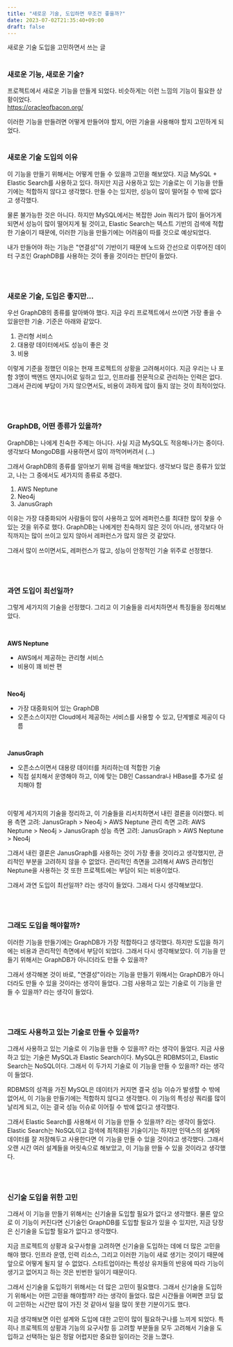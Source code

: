 ```yaml
---
title: "새로운 기술, 도입하면 무조건 좋을까?"
date: 2023-07-02T21:35:40+09:00
draft: false
---
```


새로운 기술 도입을 고민하면서 쓰는 글
<!--more--> 

#
### 새로운 기능, 새로운 기술?
프로젝트에서 새로운 기능을 만들게 되었다. 비슷하게는 이런 느낌의 기능이 필요한 상황이었다. <br>
https://oracleofbacon.org/

이러한 기능을 만들려면 어떻게 만들어야 할지, 어떤 기술을 사용해야 할지 고민하게 되었다.

#
### 새로운 기술 도입의 이유
이 기능을 만들기 위해서는 어떻게 만들 수 있을까 고민을 해보았다. 지금 MySQL + Elastic Search를 사용하고 있다.
하지만 지금 사용하고 있는 기술로는 이 기능을 만들기에는 적합하지 않다고 생각했다.
만들 수는 있지만, 성능이 많이 떨어질 수 밖에 없다고 생각했다.

물론 불가능한 것은 아니다. 하지만 MySQL에서는 복잡한 Join 쿼리가 많이 들어가게 되면서 성능이 많이 떨어지게 될 것이고,
Elastic Search는 텍스트 기반의 검색에 적합한 기술이기 때문에, 이러한 기능을 만들기에는 어려움이 따를 것으로 예상되었다.

내가 만들어야 하는 기능은 "연결성"이 기반이기 때문에 노드와 간선으로 이루어진 데이터 구조인 GraphDB를 사용하는 것이 좋을 것이라는 판단이 들었다.

<br>

#
### 새로운 기술, 도입은 좋지만...
우선 GraphDB의 종류를 알아봐야 했다. 지금 우리 프로젝트에서 쓰이면 가장 좋을 수 있을만한 기술.
기준은 아래와 같았다.

1. 관리형 서비스
2. 대용량 데이터에서도 성능이 좋은 것
3. 비용

이렇게 기준을 정했던 이유는 현재 프로젝트의 상황을 고려해서이다. 
지금 우리는 나 포함 3명이 백엔드 엔지니어로 일하고 있고, 인프라를 전문적으로 관리하는 인력은 없다.
그래서 관리에 부담이 가지 않으면서도, 비용이 과하게 많이 들지 않는 것이 최적이었다.

<br>

#
### GraphDB, 어떤 종류가 있을까?
GraphDB는 나에게 친숙한 주제는 아니다. 사실 지금 MySQL도 적응해나가는 중이다.
생각보다 MongoDB를 사용하면서 많이 까먹어버려서 (...)

그래서 GraphDB의 종류를 알아보기 위해 검색을 해보았다.
생각보다 많은 종류가 있었고, 나는 그 중에서도 세가지의 종류로 추렸다.

1. AWS Neptune
2. Neo4j
3. JanusGraph

이유는 가장 대중화되어 사람들이 많이 사용하고 있어 레퍼런스를 최대한 많이 찾을 수 있는 것을 위주로 했다.
GraphDB는 나에게만 친숙하지 않은 것이 아니라, 생각보다 아직까지는 많이 쓰이고 있지 않아서 레퍼런스가 많지 않은 것 같았다.

그래서 많이 쓰이면서도, 레퍼런스가 많고, 성능이 안정적인 기술 위주로 선정했다.

<br>

#
### 과연 도입이 최선일까?
그렇게 세가지의 기술을 선정했다. 그리고 이 기술들을 리서치하면서 특징들을 정리해보았다.

<br>

**AWS Neptune**
- AWS에서 제공하는 관리형 서비스
- 비용이 꽤 비싼 편

<br>

**Neo4j**
- 가장 대중화되어 있는 GraphDB
- 오픈소스이지만 Cloud에서 제공하는 서비스를 사용할 수 있고, 단계별로 제공이 다름

<br>

**JanusGraph**
- 오픈소스이면서 대용량 데이터를 처리하는데 적합한 기술
- 직접 설치해서 운영해야 하고, 이에 맞는 DB인 Cassandra나 HBase를 추가로 설치해야 함

<br>

이렇게 세가지의 기술을 정리하고, 이 기술들을 리서치하면서 내린 결론을 이러했다.
비용 측면 고려: JanusGraph > Neo4j > AWS Neptune
관리 측면 고려: AWS Neptune > Neo4j > JanusGraph
성능 측면 고려: JanusGraph > AWS Neptune > Neo4j

그래서 내린 결론은 JanusGraph를 사용하는 것이 가장 좋을 것이라고 생각했지만, 관리적인 부분을 고려하지 않을 수 없었다.
관리적인 측면을 고려해서 AWS 관리형인 Neptune을 사용하는 것 또한 프로젝트에는 부담이 되는 비용이었다.

그래서 과연 도입이 최선일까? 라는 생각이 들었다. 그래서 다시 생각해보았다.

<br>

#
### 그래도 도입을 해야할까?
이러한 기능을 만들기에는 GraphDB가 가장 적합하다고 생각했다. 하지만 도입을 하기에는 비용과 관리적인 측면에서 부담이 되었다.
그래서 다시 생각해보았다. 이 기능을 만들기 위해서는 GraphDB가 아니더라도 만들 수 있을까?

그래서 생각해본 것이 바로, "연결성"이라는 기능을 만들기 위해서는 GraphDB가 아니더라도 만들 수 있을 것이라는 생각이 들었다.
그럼 사용하고 있는 기술로 이 기능을 만들 수 있을까? 라는 생각이 들었다.

<br>

#
### 그래도 사용하고 있는 기술로 만들 수 있을까?
그래서 사용하고 있는 기술로 이 기능을 만들 수 있을까? 라는 생각이 들었다.
지금 사용하고 있는 기술은 MySQL과 Elastic Search이다. MySQL은 RDBMS이고, Elastic Search는 NoSQL이다.
그래서 이 두가지 기술로 이 기능을 만들 수 있을까? 라는 생각이 들었다.

RDBMS의 성격을 가진 MySQL은 데이터가 커지면 결국 성능 이슈가 발생할 수 밖에 없어서, 이 기능을 만들기에는 적합하지 않다고 생각했다.
이 기능의 특성상 쿼리를 많이 날리게 되고, 이는 결국 성능 이슈로 이어질 수 밖에 없다고 생각했다.

그래서 Elastic Search를 사용해서 이 기능을 만들 수 있을까? 라는 생각이 들었다.
Elastic Search는 NoSQL이고 검색에 최적화된 기술이기는 하지만 인덱스의 설계와 데이터를 잘 저장해두고 사용한다면 이 기능을 만들 수 있을 것이라고 생각했다.
그래서 오랜 시간 여러 설계들을 머릿속으로 해보았고, 이 기능을 만들 수 있을 것이라고 생각했다.

<br>

#
### 신기술 도입을 위한 고민
그래서 이 기능을 만들기 위해서는 신기술을 도입할 필요가 없다고 생각했다.
물론 앞으로 이 기능이 커진다면 신기술인 GraphDB를 도입할 필요가 있을 수 있지만, 지금 당장은 신기술을 도입할 필요가 없다고 생각했다.

지금 프로젝트의 상황과 요구사항을 고려하면 신기술을 도입하는 데에 더 많은 고민을 해야 했다.
인프라 운영, 인력 리소스, 그리고 이러한 기능이 새로 생기는 것이기 때문에 앞으로 어떻게 될지 알 수 없었다.
스타트업이라는 특성상 유저들의 반응에 따라 기능이 생기고 없어지고 하는 것은 빈번한 일이기 때문이다.

그래서 신기술을 도입하기 위해서는 더 많은 고민이 필요했다. 그래서 신기술을 도입하기 위해서는 어떤 고민을 해야할까? 라는 생각이 들었다.
많은 시간들을 어쩌면 코딩 없이 고민하는 시간만 많이 가진 것 같아서 일을 많이 못한 기분이기도 했다.

지금 생각해보면 이런 설계와 도입에 대한 고민이 많이 필요하구나를 느끼게 되었다.
특히나 프로젝트의 상황과 기능의 요구사항 등 고려할 부분들을 모두 고려해서 기술을 도입하고 선택하는 일은 정말 어렵지만 중요한 일이라는 것을 느꼈다.